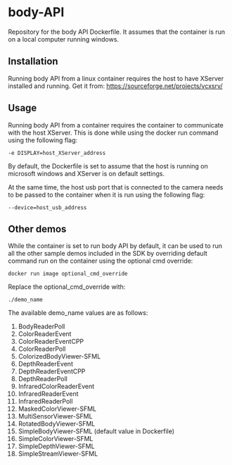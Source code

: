 # body-API

Repository for the body API Dockerfile. It assumes that the container is run on a local computer running windows.

## Installation

Running body API from a linux container requires the host to have XServer installed and running. Get it from: https://sourceforge.net/projects/vcxsrv/

## Usage

Running body API from a container requires the container to communicate with the host XServer. This is done while using the docker run command using the following flag:

```
-e DISPLAY=host_XServer_address
```

By default, the Dockerfile is set to assume that the host is running on microsoft windows and XServer is on default settings.

At the same time, the host usb port that is connected to the camera needs to be passed to the container when it is run using the following flag:

```
--device=host_usb_address
```

## Other demos

While the container is set to run body API by default, it can be used to run all the other sample demos included in the SDK by overriding default command run on the container using the optional cmd override:

```
docker run image optional_cmd_override
```

Replace the optional_cmd_override with:

```
./demo_name
```

The available demo_name values are as follows:

1. BodyReaderPoll
2. ColorReaderEvent
3. ColorReaderEventCPP
4. ColorReaderPoll
5. ColorizedBodyViewer-SFML
6. DepthReaderEvent
7. DepthReaderEventCPP
8. DepthReaderPoll
9. InfraredColorReaderEvent
10. InfraredReaderEvent
11. InfraredReaderPoll
12. MaskedColorViewer-SFML
13. MultiSensorViewer-SFML
14. RotatedBodyViewer-SFML
15. SimpleBodyViewer-SFML (default value in Dockerfile)
16. SimpleColorViewer-SFML
17. SimpleDepthViewer-SFML
18. SimpleStreamViewer-SFML
